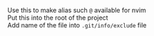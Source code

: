 Use this to make alias such `@` available for nvim<br>
Put this into the root of the project<br>
Add name of the file into `.git/info/exclude` file
